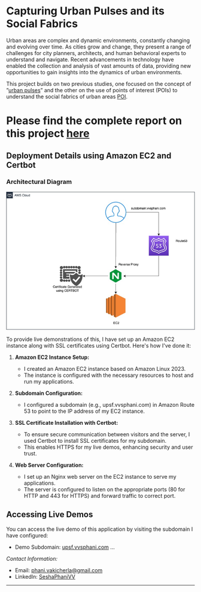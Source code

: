 # Capturing Urban Pulses and its Social Fabrics

Urban areas are complex and dynamic environments, constantly changing and evolving over time. As cities grow and change, they present a range of challenges for city planners, architects, and human behavioral experts to understand and navigate. Recent advancements in technology have enabled the collection and analysis of vast amounts of data, providing new opportunities to gain insights into the dynamics of urban environments.

This project builds on two previous studies, one focused on the concept of ”[urban pulses](https://fmiranda.me/publications/urban-pulse/tvcg-2017-urbanpulse.pdf)” and the other on the use of points
of interest (POIs) to understand the social fabrics of urban areas [POI](http://urban-computing.com/urbcomp2022/file/UrbComp2022_paper_6824.pdf).


# Please find the complete report on this project [here](final_report.pdf)

## Deployment Details using Amazon EC2 and Certbot

### Architectural Diagram
![AWS Deployment Diagram](AWS.jpg)

To provide live demonstrations of this, I have set up an Amazon EC2 instance along with SSL certificates using Certbot. Here's how I've done it:

1. **Amazon EC2 Instance Setup:**
   - I created an Amazon EC2 instance based on Amazon Linux 2023.
   - The instance is configured with the necessary resources to host and run my applications.

2. **Subdomain Configuration:**
   - I configured a subdomain (e.g., upsf.vvsphani.com) in Amazon Route 53 to point to the IP address of my EC2 instance.

3. **SSL Certificate Installation with Certbot:**
   - To ensure secure communication between visitors and the server, I used Certbot to install SSL certificates for my subdomain.
   - This enables HTTPS for my live demos, enhancing security and user trust.

4. **Web Server Configuration:**
   - I set up an Nginx web server on the EC2 instance to serve my applications.
   - The server is configured to listen on the appropriate ports (80 for HTTP and 443 for HTTPS) and forward traffic to correct port.

## Accessing Live Demos

You can access the live demo of this application by visiting the subdomain I have configured:

- Demo Subdomain: [upsf.vvsphani.com](https://upsf.vvsphani.com/?data1=data/philadelphia,yelp,none)
...

*Contact Information:*
- Email: [phani.vakicherla@gmail.com](mailto:phani.vakicherla@gmail.com)
- LinkedIn: [SeshaPhaniVV](https://www.linkedin.com/in/phani-vvs-465271137/)

---

